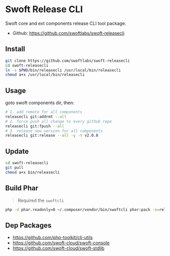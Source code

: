 # Swoft Release CLI

Swoft core and ext components release CLI tool package.

- Github: https://github.com/swoftlabs/swoft-releasecli

## Install

```bash
git clone https://github.com/swoftlabs/swoft-releasecli
cd swoft-releasecli
ln -s $PWD/bin/releasecli /usr/local/bin/releasecli
chmod a+x /usr/local/bin/releasecli
```

## Usage

goto swoft components dir, then:

```bash
# 1. add remote for all components
releasecli git:addrmt --all
# 2. force push all change to every github repo
releasecli git:fpush --all
# 3. release new version for all components
releasecli git:release --all -y -t v2.0.8
```

## Update

```bash
cd swoft-releasecli
git pull
chmod a+x bin/releasecli
```

## Build Phar

> Required the `swoftcli`

```bash
php -d phar.readonly=0 ~/.composer/vendor/bin/swoftcli phar:pack -o=releasecli.phar
```

## Dep Packages

- https://github.com/php-toolkit/cli-utils
- https://github.com/swoft-cloud/swoft-console
- https://github.com/swoft-cloud/swoft-stdlib
